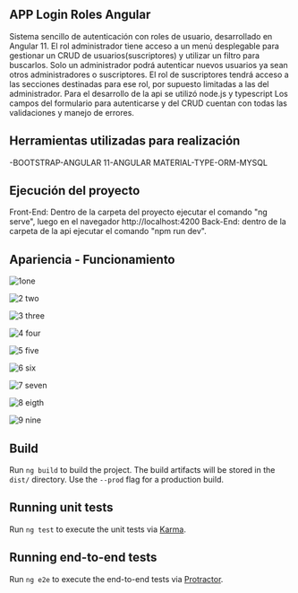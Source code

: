 ## APP Login Roles Angular

Sistema sencillo de autenticación con roles de usuario, desarrollado en Angular 11. El rol administrador tiene acceso a un menú desplegable para gestionar un CRUD de usuarios(suscriptores) y utilizar un filtro para buscarlos. Solo un administrador podrá autenticar nuevos usuarios ya sean otros administradores o suscriptores. El rol de suscriptores tendrá acceso a las secciones destinadas para ese rol, por supuesto limitadas a las del administrador.
Para el desarrollo de la api se utilizó node.js y typescript
Los campos del formulario para autenticarse y del CRUD cuentan con todas las validaciones y manejo de errores.

## Herramientas utilizadas para realización
-BOOTSTRAP-ANGULAR 11-ANGULAR MATERIAL-TYPE-ORM-MYSQL

## Ejecución del proyecto

Front-End: Dentro de la carpeta del proyecto ejecutar el comando "ng serve", luego en el navegador http://localhost:4200
Back-End: dentro de la carpeta de la api ejecutar el comando "npm run dev".

## Apariencia - Funcionamiento
![1one](https://github.com/Estiiven/login-angular-roles/assets/48731786/474e0a96-39c0-4002-ba23-f2f3408aa4d5)

![2 two](https://github.com/Estiiven/login-angular-roles/assets/48731786/2098fb70-391c-43b8-8d2a-11d0b5b3845f)

![3 three](https://github.com/Estiiven/login-angular-roles/assets/48731786/9851ad5c-280a-482f-88d3-5f770e840788)

![4 four](https://github.com/Estiiven/login-angular-roles/assets/48731786/00f71eec-ca56-4de7-a879-e375b91dd7b7)

![5 five](https://github.com/Estiiven/login-angular-roles/assets/48731786/173abe3d-179a-41d3-a114-f75f1c91c534)

![6 six](https://github.com/Estiiven/login-angular-roles/assets/48731786/c6b69ed8-28a6-43ea-adfd-cf5f47c0153b)

![7 seven](https://github.com/Estiiven/login-angular-roles/assets/48731786/cc684eed-d03a-4910-a6e1-4b61754abadd)

![8 eigth](https://github.com/Estiiven/login-angular-roles/assets/48731786/9fb54937-118a-46da-a322-8c913a8d9e84)

![9 nine](https://github.com/Estiiven/login-angular-roles/assets/48731786/2edb7a63-8f86-4203-9bfb-3d53c9669673)

## Build

Run `ng build` to build the project. The build artifacts will be stored in the `dist/` directory. Use the `--prod` flag for a production build.

## Running unit tests

Run `ng test` to execute the unit tests via [Karma](https://karma-runner.github.io).

## Running end-to-end tests

Run `ng e2e` to execute the end-to-end tests via [Protractor](http://www.protractortest.org/).

